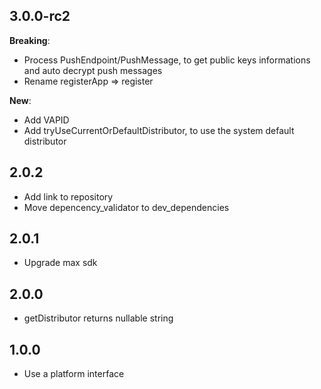 ## 3.0.0-rc2
**Breaking**:
* Process PushEndpoint/PushMessage, to get public keys informations and auto decrypt push messages
* Rename registerApp => register

**New**:
* Add VAPID
* Add tryUseCurrentOrDefaultDistributor, to use the system default distributor

## 2.0.2
* Add link to repository
* Move depencency\_validator to dev\_dependencies

## 2.0.1
* Upgrade max sdk

## 2.0.0
* getDistributor returns nullable string

## 1.0.0
* Use a platform interface

